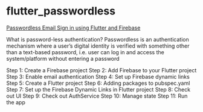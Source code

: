 # flutter_passwordless

[Passwordless Email Sign in using Flutter and Firebase]([https://docs.flutter.dev/get-started/codelab](https://medium.com/nonstopio/passwordless-email-sign-in-using-flutter-and-firebase-36f159c9d1aa))

What is password-less authentication?
Passwordless is an authentication mechanism where a user’s digital identity is 
verified with something other than a text-based password, i.e. user can log in 
and access the system/platform without entering a password


Step 1: Create a Firebase project
Step 2: Add Firebase to your Flutter project
Step 3: Enable email authentication
Step 4: Set up Firebase dynamic links
Step 5: Create a Flutter project
Step 6: Adding packages to pubspec.yaml
Step 7: Set up the Firebase Dynamic Links in Flutter project
Step 8: Check out UI
Step 9: Check out AuthService
Step 10: Manage state
Step 11: Run the app

